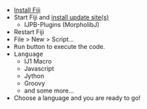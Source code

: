 - [Install Fiji](https://imagej.net/software/fiji/downloads)
- Start Fiji and [install update site(s)](https://imagej.net/update-sites/following)
  - IJPB-Plugins (MorpholibJ)
- Restart Fiji
- <kdb>File > New > Script...</kbd>
- <kbd>Run</kbd> button to execute the code.
- <kbd>Language</kbd>
  - IJ1 Macro
  - Javascript
  - Jython
  - Groovy
  - and some more...
- Choose a language and you are ready to go!
